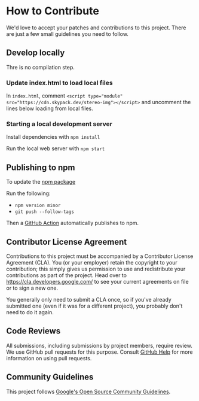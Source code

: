 # How to Contribute

We'd love to accept your patches and contributions to this project. There are
just a few small guidelines you need to follow.

## Develop locally

Thre is no compilation step.

### Update index.html to load local files

In `index.html`, comment `<script type="module" src="https://cdn.skypack.dev/stereo-img"></script>`
and uncomment the lines below loading from local files.

### Starting a local development server

Install dependencies with `npm install`	

Run the local web server with `npm start`


## Publishing to npm

To update the [npm package](https://www.npmjs.com/package/stereo-img)

Run the following:

* `npm version minor`
* `git push --follow-tags`

Then a [GitHub Action](https://github.com/steren/stereo-img/blob/main/.github/workflows/release.yml) automatically publishes to npm.

## Contributor License Agreement

Contributions to this project must be accompanied by a Contributor License
Agreement (CLA). You (or your employer) retain the copyright to your
contribution; this simply gives us permission to use and redistribute your
contributions as part of the project. Head over to
<https://cla.developers.google.com/> to see your current agreements on file or
to sign a new one.

You generally only need to submit a CLA once, so if you've already submitted one
(even if it was for a different project), you probably don't need to do it
again.

## Code Reviews

All submissions, including submissions by project members, require review. We
use GitHub pull requests for this purpose. Consult
[GitHub Help](https://help.github.com/articles/about-pull-requests/) for more
information on using pull requests.

## Community Guidelines

This project follows
[Google's Open Source Community Guidelines](https://opensource.google/conduct/).

